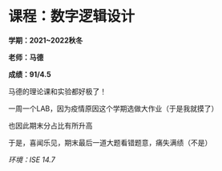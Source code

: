 # 课程：数字逻辑设计

**学期：2021~2022秋冬**

**老师：马德**

**成绩：91/4.5**

马德的理论课和实验都好极了！

一周一个LAB，因为疫情原因这个学期选做大作业（于是我就摸了）

也因此期末分占比有所升高

于是，喜闻乐见，期末最后一道大题看错题意，痛失满绩（不是）

*环境：ISE 14.7*
